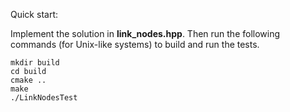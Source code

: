 Quick start:

Implement the solution in **link_nodes.hpp**. Then run the following
commands (for Unix-like systems) to build and run the tests.

```
mkdir build
cd build
cmake ..
make
./LinkNodesTest
```
